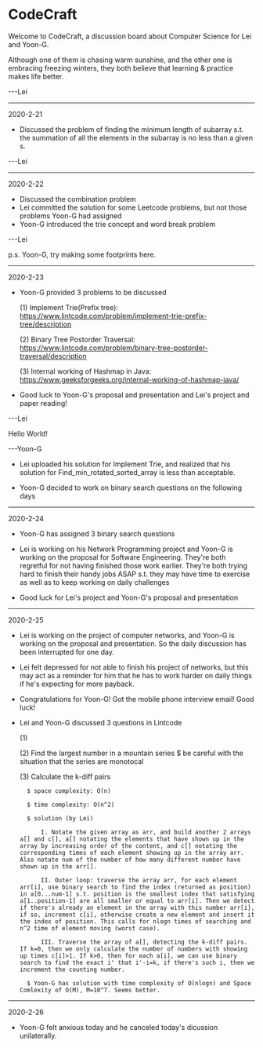 # CodeCraft
Welcome to CodeCraft, a discussion board about Computer Science for Lei and Yoon-G.

Although one of them is chasing warm sunshine, and the other one is embracing freezing winters, they both believe that learning & practice makes life better.

---Lei
___________________________________
2020-2-21
* Discussed the problem of finding the minimum length of subarray s.t. the summation of all the elements in the subarray is no less than a given s.

---Lei

-----------------------------------
2020-2-22
* Discussed the combination problem
* Lei committed the solution for some Leetcode problems, but not those problems Yoon-G had assigned
* Yoon-G introduced the trie concept and word break problem

---Lei

p.s. Yoon-G, try making some footprints here.

-----------------------------------
2020-2-23
* Yoon-G provided 3 problems to be discussed
	
	(1) Implement Trie(Prefix tree): https://www.lintcode.com/problem/implement-trie-prefix-tree/description
	
	(2) Binary Tree Postorder Traversal: https://www.lintcode.com/problem/binary-tree-postorder-traversal/description
	
	(3) Internal working of Hashmap in Java: https://www.geeksforgeeks.org/internal-working-of-hashmap-java/
* Good luck to Yoon-G's proposal and presentation and Lei's project and paper reading!

---Lei

Hello World!

---Yoon-G

* Lei uploaded his solution for Implement Trie, and realized that his solution for Find_min_rotated_sorted_array is less than acceptable.

* Yoon-G decided to work on binary search questions on the following days

-----------------------------------
2020-2-24

* Yoon-G has assigned 3 binary search questions

* Lei is working on his Network Programming project and Yoon-G is working on the proposal for Software Engineering. They're both regretful for not having finished those work earlier. They're both trying hard to finish their handy jobs ASAP s.t. they may have time to exercise as well as to keep working on daily challenges

* Good luck for Lei's project and Yoon-G's proposal and presentation

----------------------------------
2020-2-25

* Lei is working on the project of computer networks, and Yoon-G is working on the proposal and presentation. So the daily discussion has been interrupted for one day.

* Lei felt depressed for not able to finish his project of networks, but this may act as a reminder for him that he has to work harder on daily things if he's expecting for more payback.

* Congratulations for Yoon-G! Got the mobile phone interview email! Good luck!

* Lei and Yoon-G discussed 3 questions in Lintcode

	(1)
 
	(2) Find the largest number in a mountain series
		$ be careful with the situation that the series are monotocal

	(3) Calculate the k-diff pairs

		$ space complexity: O(n)

		$ time complexity: O(n^2)

		$ solution (by Lei)

			I. Notate the given array as arr, and build another 2 arrays a[] and c[], a[] notating the elements that have shown up in the array by increasing order of the content, and c[] notating the corresponding times of each element showing up in the array arr. Also notate num of the number of how many different number have shown up in the arr[].

			II. Outer loop: traverse the array arr, for each element arr[i], use binary search to find the index (returned as position) in a[0...num-1] s.t. position is the smallest index that satisfying a[1..position-1] are all smaller or equal to arr[i]. Then we detect if there's already an element in the array with this number arr[i], if so, increment c[i], otherwise create a new element and insert it the index of position. This calls for nlogn times of searching and n^2 time of element moving (worst case).

			III. Traverse the array of a[], detecting the k-diff pairs. If k=0, then we only calculate the number of numbers with showing up times c[i]>1. If k>0, then for each a[i], we can use binary search to find the exact i' that i'-i=k, if there's such i, then we increment the counting number.

		$ Yoon-G has solution with time complexity of O(nlogn) and Space Comlexity of O(M), M=10^7. Seems better.

----------------------------------
2020-2-26

* Yoon-G felt anxious today and he canceled today's dicussion unilaterally.
